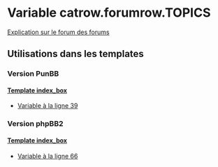# Variable catrow.forumrow.TOPICS
[Explication sur le forum des forums](http://forum.forumactif.com/t294113-listing-des-variables#catrow.forumrow.TOPICS)

## Utilisations dans les templates

### Version PunBB

#### [Template index_box](punbb/index_box.md)
* [Variable à la ligne 39](../punbb/index_box.tpl#L39)

### Version phpBB2

#### [Template index_box](subsilver/index_box.md)
* [Variable à la ligne 66](../subsilver/index_box.tpl#L66)